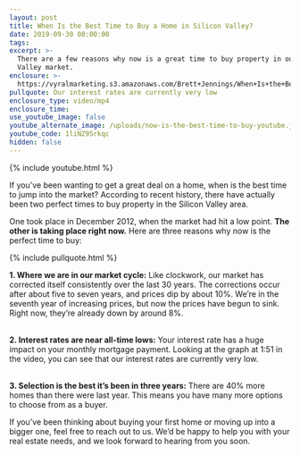 ```yaml
---
layout: post
title: When Is the Best Time to Buy a Home in Silicon Valley?
date: 2019-09-30 00:00:00
tags:
excerpt: >-
  There are a few reasons why now is a great time to buy property in our Silicon
  Valley market.
enclosure: >-
  https://vyralmarketing.s3.amazonaws.com/Brett+Jennings/When+Is+the+Best+Time+to+Buy+a+Home+in+Silicon+Valley_.mp4
pullquote: Our interest rates are currently very low
enclosure_type: video/mp4
enclosure_time:
use_youtube_image: false
youtube_alternate_image: /uploads/now-is-the-best-time-to-buy-youtube.jpg
youtube_code: 1liNZ95rkqc
hidden: false
---
```


{% include youtube.html %}

If you’ve been wanting to get a great deal on a home, when is the best time to jump into the market? According to recent history, there have actually been two perfect times to buy property in the Silicon Valley area.

One took place in December 2012, when the market had hit a low point. **The other is taking place right now.** Here are three reasons why now is the perfect time to buy:

{% include pullquote.html %}

**1\. Where we are in our market cycle:** Like clockwork, our market has corrected itself consistently over the last 30 years. The corrections occur after about five to seven years, and prices dip by about 10%. We’re in the seventh year of increasing prices, but now the prices have begun to sink. Right now, they’re already down by around 8%.

<br>**2\. Interest rates are near all-time lows:** Your interest rate has a huge impact on your monthly mortgage payment. Looking at the graph at 1:51 in the video, you can see that our interest rates are currently very low.

<br>**3\. Selection is the best it’s been in three years:** There are 40% more homes than there were last year. This means you have many more options to choose from as a buyer.

If you’ve been thinking about buying your first home or moving up into a bigger one, feel free to reach out to us. We’d be happy to help you with your real estate needs, and we look forward to hearing from you soon.